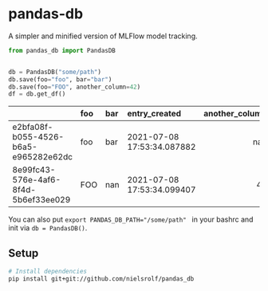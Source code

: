 # pandas-db

A simpler and minified version of MLFlow model tracking.

```python
from pandas_db import PandasDB


db = PandasDB("some/path")
db.save(foo="foo", bar="bar")
db.save(foo="FOO", another_column=42)
df = db.get_df()
```
|                                      | foo   | bar   | entry_created              |   another_column |
|:-------------------------------------|:------|:------|:---------------------------|-----------------:|
| e2bfa08f-b055-4526-b6a5-e965282e62dc | foo   | bar   | 2021-07-08 17:53:34.087882 |              nan |
| 8e99fc43-576e-4af6-8f4d-5b6ef33ee029 | FOO   | nan   | 2021-07-08 17:53:34.099407 |               42 |

You can also put `export PANDAS_DB_PATH="/some/path" ` in your bashrc and init via `db = PandasDB()`.

## Setup
```sh
# Install dependencies
pip install git+git://github.com/nielsrolf/pandas_db
```
